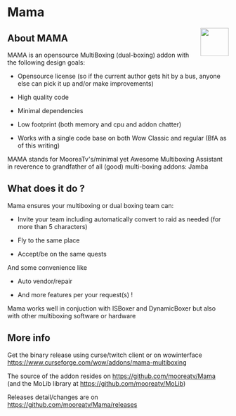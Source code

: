 # Mama
<img src="https://raw.githubusercontent.com/mooreatv/Mama/master/Mama_icon.png" height=64 width=64 align=right>

## About MAMA

MAMA is an opensource MultiBoxing (dual-boxing) addon with the following design goals:

- Opensource license (so if the current author gets hit by a bus, anyone else can pick it up and/or make improvements)

- High quality code

- Minimal dependencies

- Low footprint (both memory and cpu and addon chatter)

- Works with a single code base on both Wow Classic and regular (BfA as of this writing)

MAMA stands for MooreaTv's/minimal yet Awesome Multiboxing Assistant in reverence to grandfather of all (good) multi-boxing addons: Jamba


## What does it do ?

Mama ensures your multiboxing or dual boxing team can:

- Invite your team including automatically convert to raid as needed (for more than 5 characters)

- Fly to the same place

- Accept/be on the same quests

And some convenience like

- Auto vendor/repair

- And more features per your request(s) !

Mama works well in conjuction with ISBoxer and DynamicBoxer but also with other multiboxing software or hardware

## More info

Get the binary release using curse/twitch client or on wowinterface
https://www.curseforge.com/wow/addons/mama-multiboxing

The source of the addon resides on https://github.com/mooreatv/Mama
(and the MoLib library at https://github.com/mooreatv/MoLib)

Releases detail/changes are on https://github.com/mooreatv/Mama/releases
